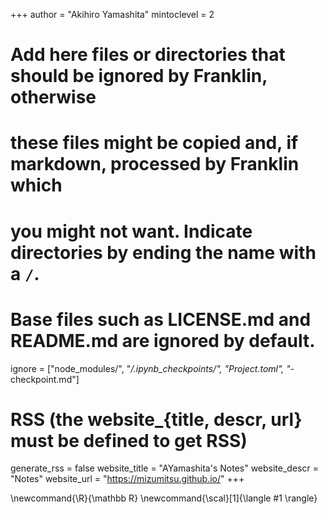 <!--
Add here global page variables to use throughout your website.
-->
+++
author = "Akihiro Yamashita"
mintoclevel = 2

# Add here files or directories that should be ignored by Franklin, otherwise
# these files might be copied and, if markdown, processed by Franklin which
# you might not want. Indicate directories by ending the name with a `/`.
# Base files such as LICENSE.md and README.md are ignored by default.
ignore = ["node_modules/",
"*/.ipynb_checkpoints/",
"Project.toml",
"*-checkpoint.md"]

# RSS (the website_{title, descr, url} must be defined to get RSS)
generate_rss = false
website_title = "AYamashita's Notes"
website_descr = "Notes"
website_url   = "https://mizumitsu.github.io/"
+++

<!--
Add here global latex commands to use throughout your pages.
-->
\newcommand{\R}{\mathbb R}
\newcommand{\scal}[1]{\langle #1 \rangle}
